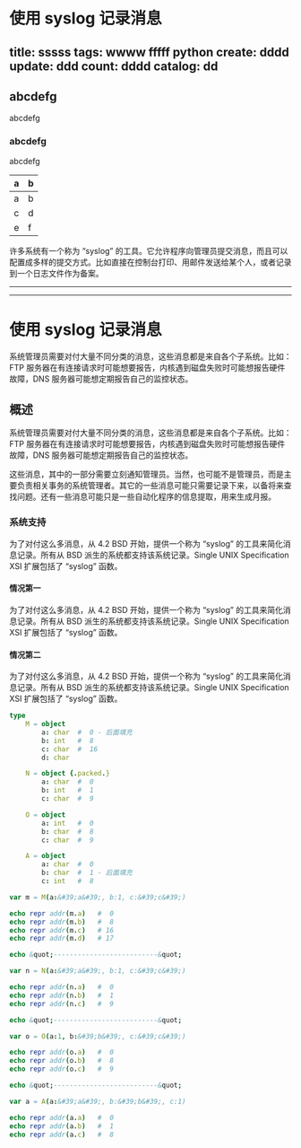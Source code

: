 # 使用 syslog 记录消息


title: sssss
tags: wwww fffff python
create: dddd
update: ddd
count: dddd
catalog: dd
-------------

## abcdefg

abcdefg

### abcdefg

abcdefg


a|b
--|--
a|b
c|d
e|f

许多系统有一个称为 “syslog” 的工具。它允许程序向管理员提交消息，而且可以配置成多样的提交方式。比如直接在控制台打印、用邮件发送给某个人，或者记录到一个日志文件作为备案。

---------------------------------------------------------

---------------------------------------------------------

# 使用 syslog 记录消息

系统管理员需要对付大量不同分类的消息，这些消息都是来自各个子系统。比如：FTP 服务器在有连接请求时可能想要报告，内核遇到磁盘失败时可能想报告硬件故障，DNS 服务器可能想定期报告自己的监控状态。

## 概述

系统管理员需要对付大量不同分类的消息，这些消息都是来自各个子系统。比如：FTP 服务器在有连接请求时可能想要报告，内核遇到磁盘失败时可能想报告硬件故障，DNS 服务器可能想定期报告自己的监控状态。

这些消息，其中的一部分需要立刻通知管理员。当然，也可能不是管理员，而是主要负责相关事务的系统管理者。其它的一些消息可能只需要记录下来，以备将来查找问题。还有一些消息可能只是一些自动化程序的信息提取，用来生成月报。

### 系统支持

为了对付这么多消息，从 4.2 BSD 开始，提供一个称为 “syslog” 的工具来简化消息记录。所有从 BSD 派生的系统都支持该系统记录。Single UNIX Specification XSI 扩展包括了 “syslog” 函数。

#### 情况第一

为了对付这么多消息，从 4.2 BSD 开始，提供一个称为 “syslog” 的工具来简化消息记录。所有从 BSD 派生的系统都支持该系统记录。Single UNIX Specification XSI 扩展包括了 “syslog” 函数。

#### 情况第二

为了对付这么多消息，从 4.2 BSD 开始，提供一个称为 “syslog” 的工具来简化消息记录。所有从 BSD 派生的系统都支持该系统记录。Single UNIX Specification XSI 扩展包括了 “syslog” 函数。

```nim
type
    M = object
        a: char  #  0 - 后面填充
        b: int   #  8
        c: char  #  16
        d: char

    N = object {.packed.}
        a: char  #  0
        b: int   #  1
        c: char  #  9

    O = object
        a: int   #  0
        b: char  #  8
        c: char  #  9

    A = object
        a: char  #  0
        b: char  #  1 - 后面填充
        c: int   #  8

var m = M(a:&#39;a&#39;, b:1, c:&#39;c&#39;)

echo repr addr(m.a)   #  0
echo repr addr(m.b)   #  8
echo repr addr(m.c)   # 16 
echo repr addr(m.d)   # 17 

echo &quot;--------------------------&quot;

var n = N(a:&#39;a&#39;, b:1, c:&#39;c&#39;)

echo repr addr(n.a)   #  0
echo repr addr(n.b)   #  1
echo repr addr(n.c)   #  9 

echo &quot;--------------------------&quot;

var o = O(a:1, b:&#39;b&#39;, c:&#39;c&#39;)

echo repr addr(o.a)   #  0
echo repr addr(o.b)   #  8
echo repr addr(o.c)   #  9 

echo &quot;--------------------------&quot;

var a = A(a:&#39;a&#39;, b:&#39;b&#39;, c:1)

echo repr addr(a.a)   #  0
echo repr addr(a.b)   #  1
echo repr addr(a.c)   #  8 
```